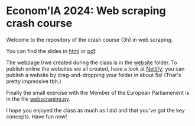 # Econom'IA 2024: Web scraping crash course

Welcome to the repository of the crash course (3h) in web scraping.

You can find the slides in [html](https://html-preview.github.io/?url=https://github.com/lrberge/2024_webscraping/blob/main/2024_EconomIA_webscraping.html) or [pdf](2024_EconomIA_webscraping.pdf).

The webpage I/we created during the class is in the [website](website/) folder. 
To publish online the websites we all created, have a look at [Netlify](https://www.netlify.com/): you can publish a website by drag-and-dropping your folder in about 5s! (That's pretty impressive tbh.)

Finally the small exercise with the Member of the European Parliamenent is in the file [webscraping.py](webscraping.py).

I hope you enjoyed the class as much as I did and that you've got the key concepts. Have fun now!

